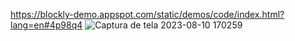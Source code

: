 https://blockly-demo.appspot.com/static/demos/code/index.html?lang=en#4p98q4
![Captura de tela 2023-08-10 170259](https://github.com/agriciosouza/softexaulas/assets/99698837/4e068ba1-452c-4920-b497-80c2b6bac818)
